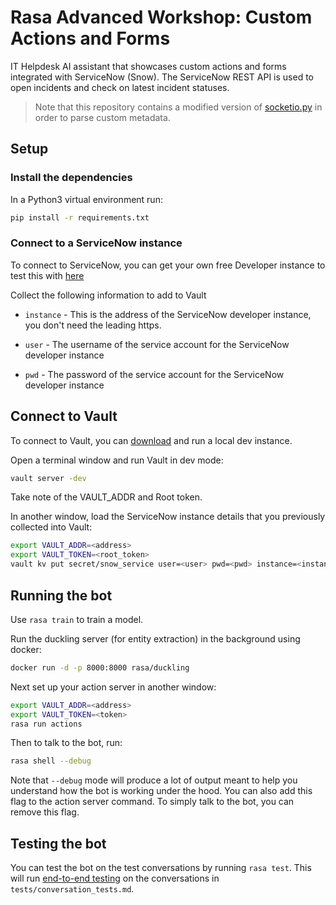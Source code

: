 # Rasa Advanced Workshop: Custom Actions and Forms 

IT Helpdesk AI assistant that showcases custom actions and forms integrated with ServiceNow (Snow). The ServiceNow REST API is used
to open incidents and check on latest incident statuses. 

> Note that this repository contains a modified version of [socketio.py](https://github.com/RasaHQ/rasa/blob/master/rasa/core/channels/socketio.py) in order to parse custom metadata.

## Setup

### Install the dependencies

In a Python3 virtual environment run:

```bash
pip install -r requirements.txt
```

### Connect to a ServiceNow instance

To connect to ServiceNow, you can get your own free Developer instance to test this with [here](https://developer.servicenow.com/app.do#!/home)

Collect the following information to add to Vault

- `instance` - This is the address of the ServiceNow developer instance, you don't need the leading https.

- `user` - The username of the service account for the ServiceNow developer instance

- `pwd` - The password of the service account for the ServiceNow developer instance

## Connect to Vault

To connect to Vault, you can [download](https://www.vaultproject.io/downloads) and run a local dev instance.

Open a terminal window and run Vault in dev mode:

```bash
vault server -dev
```

Take note of the VAULT_ADDR and Root token.

In another window, load the ServiceNow instance details that you previously collected into Vault:

```bash
export VAULT_ADDR=<address>
export VAULT_TOKEN=<root_token>
vault kv put secret/snow_service user=<user> pwd=<pwd> instance=<instance>
```

## Running the bot

Use `rasa train` to train a model.

Run the duckling server (for entity extraction) in the background using docker:

```bash
docker run -d -p 8000:8000 rasa/duckling
```

Next set up your action server in another window:

```bash
export VAULT_ADDR=<address>
export VAULT_TOKEN=<token>
rasa run actions
```

Then to talk to the bot, run:

```bash
rasa shell --debug
```

Note that `--debug` mode will produce a lot of output meant to help you understand how the bot is working
under the hood. You can also add this flag to the action server command. To simply talk to the bot, you can remove this flag.

## Testing the bot

You can test the bot on the test conversations by running  `rasa test`.
This will run [end-to-end testing](https://rasa.com/docs/rasa/user-guide/testing-your-assistant/#end-to-end-testing) on the conversations in `tests/conversation_tests.md`.
